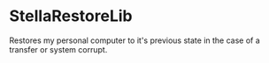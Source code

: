 # StellaRestoreLib
Restores my personal computer to it's previous state in the case of a transfer or system corrupt.
